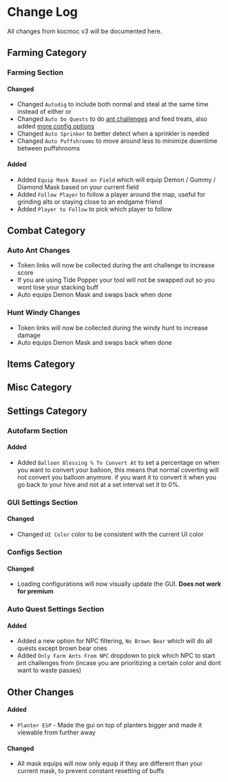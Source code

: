 # Change Log
All changes from kocmoc v3 will be documented here.

## Farming Category
### Farming Section
#### Changed
- Changed `Autodig` to include both normal and steal at the same time instead of either or
- Changed `Auto Do Quests` to do [ant challenges](https://github.com/RoseGoldIsntGay/Rosemoc#auto-ant-changes) and feed treats, also added [more config options](https://github.com/RoseGoldIsntGay/Rosemoc#auto-quest-settings-section)
- Changed `Auto Sprinker` to better detect when a sprinkler is needed
- Changed `Auto Puffshrooms` to move around less to minimize downtime between puffshrooms

#### Added
- Added `Equip Mask Based on Field` which will equip Demon / Gummy / Diamond Mask based on your current field
- Added `Follow Player` to follow a player around the map, useful for grinding alts or staying close to an endgame friend
- Added `Player to Follow` to pick which player to follow

## Combat Category
### Auto Ant Changes
- Token links will now be collected during the ant challenge to increase score
- If you are using Tide Popper your tool will not be swapped out so you wont lose your stacking buff
- Auto equips Demon Mask and swaps back when done
### Hunt Windy Changes
- Token links will now be collected during the windy hunt to increase damage
- Auto equips Demon Mask and swaps back when done

## Items Category

## Misc Category

## Settings Category
### Autofarm Section
#### Added
- Added `Balloon Blessing % To Convert At` to set a percentage on when you want to convert your balloon, this means that normal coverting will not convert you balloon anymore. if you want it to convert it when you go back to your hive and not at a set interval set it to 0%.
### GUI Settings Section
#### Changed
- Changed `UI Color` color to be consistent with the current UI color

### Configs Section
#### Changed
- Loading configurations will now visually update the GUI. **Does not work for premium**

### Auto Quest Settings Section
#### Added
- Added a new option for NPC filtering, `No Brown Bear` which will do all quests except brown bear ones
- Added `Only Farm Ants From NPC` dropdown to pick which NPC to start ant challenges from (incase you are prioritizing a certain color and dont want to waste passes)

## Other Changes
#### Added
- `Planter ESP` - Made the gui on top of planters bigger and made it viewable from further away
#### Changed
- All mask equips will now only equip if they are different than your current mask, to prevent constant resetting of buffs